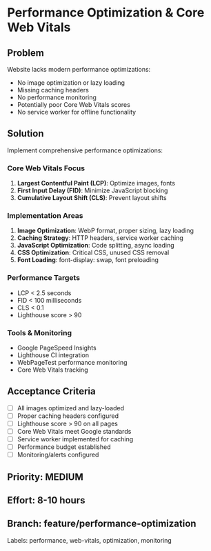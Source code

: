 # Performance Optimization & Core Web Vitals

## Problem
Website lacks modern performance optimizations:
- No image optimization or lazy loading
- Missing caching headers
- No performance monitoring
- Potentially poor Core Web Vitals scores
- No service worker for offline functionality

## Solution
Implement comprehensive performance optimizations:

### Core Web Vitals Focus
1. **Largest Contentful Paint (LCP)**: Optimize images, fonts
2. **First Input Delay (FID)**: Minimize JavaScript blocking
3. **Cumulative Layout Shift (CLS)**: Prevent layout shifts

### Implementation Areas
1. **Image Optimization**: WebP format, proper sizing, lazy loading
2. **Caching Strategy**: HTTP headers, service worker caching
3. **JavaScript Optimization**: Code splitting, async loading
4. **CSS Optimization**: Critical CSS, unused CSS removal
5. **Font Loading**: font-display: swap, font preloading

### Performance Targets
- LCP < 2.5 seconds
- FID < 100 milliseconds  
- CLS < 0.1
- Lighthouse score > 90

### Tools & Monitoring
- Google PageSpeed Insights
- Lighthouse CI integration
- WebPageTest performance monitoring
- Core Web Vitals tracking

## Acceptance Criteria
- [ ] All images optimized and lazy-loaded
- [ ] Proper caching headers configured
- [ ] Lighthouse score > 90 on all pages
- [ ] Core Web Vitals meet Google standards
- [ ] Service worker implemented for caching
- [ ] Performance budget established
- [ ] Monitoring/alerts configured

## Priority: MEDIUM
## Effort: 8-10 hours
## Branch: feature/performance-optimization

Labels: performance, web-vitals, optimization, monitoring
